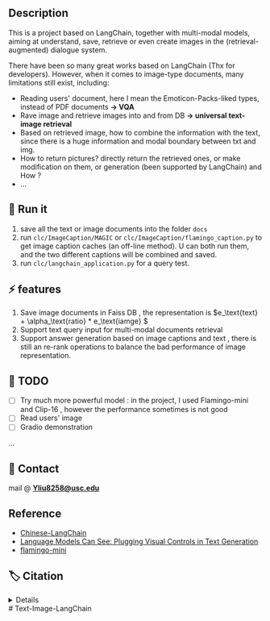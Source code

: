
## Description
This is a project based on LangChain, together with multi-modal models, aiming at understand, save, retrieve or even create images in the (retrieval-augmented) dialogue system.

There have been so many great works based on LangChain (Thx for developers). However, when it comes to image-type documents, many limitations still exist, including:
- Reading users' document, here I mean the Emoticon-Packs-liked types, instead of PDF documents **-> VQA**
- Rave image and retrieve images into and from DB **-> universal text-image retrieval**
- Based on retrieved image, how to combine  the information with the text, since there is a huge information and modal boundary between txt and img.
- How to return pictures? directly return the retrieved ones, or  make modification on them, or generation (been supported by LangChain) and How ?  
- ...

<!-- 
## 🔥 Demo shown 
--> 


## 🚀 Run it
1. save all the text or image documents into the folder `docs`
2. run `clc/ImageCaption/MAGIC` or `clc/ImageCaption/flamingo_caption.py` to get image caption caches (an off-line method).
U can both run them, and the two different captions will be combined and saved. 
3. run `clc/langchain_application.py` for a query test.

## ⚡️ features
1. Save image documents in Faiss DB , the representation is $e_\text{text}  + \alpha_\text{ratio} *  e_\text{iamge} $
2. Support text query input for multi-modal documents retrieval
3. Support answer generation based on image captions and text , there is still an re-rank operations to balance the bad performance of image representation. 


## 🔨 TODO
- [ ] Try much more powerful model : in the project, I used Flamingo-mini and Clip-16 , however the performance sometimes is not good
- [ ] Read users' image
- [ ] Gradio demonstration
<!-- - [x] --> 
...

## 📮 Contact
mail @ **Yliu8258@usc.edu**

## Reference
- [Chinese-LangChain](https://github.com/yanqiangmiffy/Chinese-LangChain)
- [Language Models Can See: Plugging Visual Controls in Text Generation](https://github.com/yxuansu/MAGIC)
- [flamingo-mini](https://github.com/dhansmair/flamingo-mini)

## 🏷️ Citation
<details> 
  @article{su2022language,
    title={Language Models Can See: Plugging Visual Controls in Text Generation},
    author={Su, Yixuan and Lan, Tian and Liu, Yahui and Liu, Fangyu and Yogatama, Dani and Wang, Yan and Kong, Lingpeng and Collier, Nigel},
    journal={arXiv preprint arXiv:2205.02655},
    year={2022}
  }
  @article{su2022contrastive,
    title={A Contrastive Framework for Neural Text Generation},
    author={Su, Yixuan and Lan, Tian and Wang, Yan and Yogatama, Dani and Kong, Lingpeng and Collier, Nigel},
    journal={arXiv preprint arXiv:2202.06417},
    year={2022}
  }
  @article{Alayrac2022Flamingo,
      title   = {Flamingo: a Visual Language Model for Few-Shot Learning},
      author  = {Jean-Baptiste Alayrac et al},
      year    = {2022}
  }
</details> 
# Text-Image-LangChain
